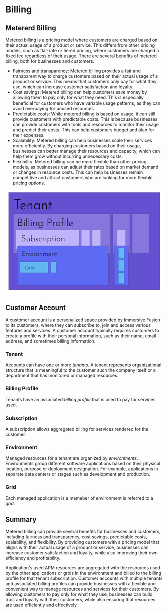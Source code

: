 # Billing

## Metererd Billing 

Metered billing is a pricing model where customers are charged based on their actual usage of a product or service. This differs from other pricing models, such as flat-rate or tiered pricing, where customers are charged a fixed fee regardless of their usage. There are several benefits of metered billing, both for businesses and customers.

* Fairness and transparency: Metered billing provides a fair and transparent way to charge customers based on their actual usage of a product or service. This means that customers only pay for what they use, which can increase customer satisfaction and loyalty.
* Cost savings: Metered billing can help customers save money by allowing them to pay only for what they need. This is especially beneficial for customers who have variable usage patterns, as they can avoid overpaying for unused resources.
* Predictable costs: While metered billing is based on usage, it can still provide customers with predictable costs. This is because businesses can provide customers with tools and resources to monitor their usage and predict their costs. This can help customers budget and plan for their expenses.
* Scalability: Metered billing can help businesses scale their services more efficiently. By charging customers based on their usage, businesses can better manage their resources and capacity, which can help them grow without incurring unnecessary costs.
* Flexibility: Metered billing can be more flexible than other pricing models, as businesses can adjust their rates based on market demand or changes in resource costs. This can help businesses remain competitive and attract customers who are looking for more flexible pricing options.

![Immersive Fusion Billing Model](img/billingmodel.png)

## Customer Account

A customer account is a personalized space provided by Immersive Fusion to its customers, where they can subscribe to, join and access various features and services. A customer account typically requires customers to create a profile with their personal information, such as their name, email address, and sometimes billing information. 

### Tenant

Accounts can have one or more *tenants*. A tenant represents organizational structure that is meaningful to the customer such the company itself or a department that has monitored or managed resources. 

### Billing Profile

Tenants have an associated *billing profile* that is used to pay for services used. 

### Subscription

A subscription allows aggregated billing for services rendered for the customer.

### Environment

Managed resources for a tenant are organized by *environments*. Environments group different software applications based on their physical location, purpose or deployment designation. For example, applications in separate data centers or stages such as development and production. 

### Grid

Each managed application is a memeber of environment is referred to a *grid*.

## Summary 

Metered billing can provide several benefits for businesses and customers, including fairness and transparency, cost savings, predictable costs, scalability, and flexibility. By providing customers with a pricing model that aligns with their actual usage of a product or service, businesses can increase customer satisfaction and loyalty, while also improving their own efficiency and profitability.

Application's used APM resources are aggregated with the resources used by the other applications or grids in the environment and billed to the billing profile for that tenant subscription. Customer accounts with multiple tenants and associated billing profiles can provide businesses with a flexible and convenient way to manage resources and services for their customers. By allowing customers to pay only for what they use, businesses can build trust and loyalty with their customers, while also ensuring that resources are used efficiently and effectively.